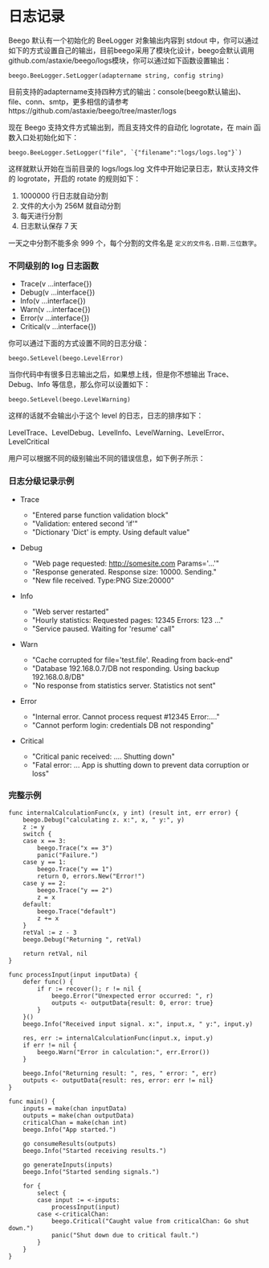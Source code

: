 # 日志记录

Beego 默认有一个初始化的 BeeLogger 对象输出内容到 stdout 中，你可以通过如下的方式设置自己的输出，目前beego采用了模块化设计，beego会默认调用github.com/astaxie/beego/logs模块，你可以通过如下函数设置输出：

	beego.BeeLogger.SetLogger(adaptername string, config string)

目前支持的adaptername支持四种方式的输出：console(beego默认输出)、file、conn、smtp，更多相信的请参考https://github.com/astaxie/beego/tree/master/logs

现在 Beego 支持文件方式输出到，而且支持文件的自动化 logrotate，在 main 函数入口处初始化如下：

	beego.BeeLogger.SetLogger("file", `{"filename":"logs/logs.log"}`)

这样就默认开始在当前目录的 logs/logs.log 文件中开始记录日志，默认支持文件的 logrotate，开启的 rotate 的规则如下：

1. 1000000 行日志就自动分割
2. 文件的大小为 256M 就自动分割
3. 每天进行分割
4. 日志默认保存 7 天

一天之中分割不能多余 999 个，每个分割的文件名是 `定义的文件名.日期.三位数字`。

### 不同级别的 log 日志函数

* Trace(v ...interface{})
* Debug(v ...interface{})
* Info(v ...interface{})
* Warn(v ...interface{})
* Error(v ...interface{})
* Critical(v ...interface{})

你可以通过下面的方式设置不同的日志分级：

	beego.SetLevel(beego.LevelError)

当你代码中有很多日志输出之后，如果想上线，但是你不想输出 Trace、Debug、Info 等信息，那么你可以设置如下：

	beego.SetLevel(beego.LevelWarning)

这样的话就不会输出小于这个 level 的日志，日志的排序如下：

LevelTrace、LevelDebug、LevelInfo、LevelWarning、LevelError、LevelCritical

用户可以根据不同的级别输出不同的错误信息，如下例子所示：

### 日志分级记录示例

- Trace

	* "Entered parse function validation block"
	* "Validation: entered second 'if'"
	* "Dictionary 'Dict' is empty. Using default value"

- Debug

	* "Web page requested: http://somesite.com Params='...'"
	* "Response generated. Response size: 10000. Sending."
	* "New file received. Type:PNG Size:20000"

- Info

	* "Web server restarted"
	* "Hourly statistics: Requested pages: 12345 Errors: 123 ..."
	* "Service paused. Waiting for 'resume' call"

- Warn

	* "Cache corrupted for file='test.file'. Reading from back-end"
	* "Database 192.168.0.7/DB not responding. Using backup 192.168.0.8/DB"
	* "No response from statistics server. Statistics not sent"

- Error

	* "Internal error. Cannot process request #12345 Error:...."
	* "Cannot perform login: credentials DB not responding"

- Critical

	* "Critical panic received: .... Shutting down"
	* "Fatal error: ... App is shutting down to prevent data corruption or loss"


### 完整示例

	func internalCalculationFunc(x, y int) (result int, err error) {
		beego.Debug("calculating z. x:", x, " y:", y)
		z := y
		switch {
		case x == 3:
			beego.Trace("x == 3")
			panic("Failure.")
		case y == 1:
			beego.Trace("y == 1")
			return 0, errors.New("Error!")
		case y == 2:
			beego.Trace("y == 2")
			z = x
		default:
			beego.Trace("default")
			z += x
		}
		retVal := z - 3
		beego.Debug("Returning ", retVal)
		
		return retVal, nil
	}
	
	func processInput(input inputData) {
		defer func() {
			if r := recover(); r != nil {
				beego.Error("Unexpected error occurred: ", r)
				outputs <- outputData{result: 0, error: true}
			}
		}()
		beego.Info("Received input signal. x:", input.x, " y:", input.y)
		
		res, err := internalCalculationFunc(input.x, input.y)
		if err != nil {
			beego.Warn("Error in calculation:", err.Error())
		}
		
		beego.Info("Returning result: ", res, " error: ", err)
		outputs <- outputData{result: res, error: err != nil}
	}
	
	func main() {
		inputs = make(chan inputData)
		outputs = make(chan outputData)
		criticalChan = make(chan int)
		beego.Info("App started.")
		
		go consumeResults(outputs)
		beego.Info("Started receiving results.")
		
		go generateInputs(inputs)
		beego.Info("Started sending signals.")
		
		for {
			select {
			case input := <-inputs:
				processInput(input)
			case <-criticalChan:
				beego.Critical("Caught value from criticalChan: Go shut down.")
				panic("Shut down due to critical fault.")
			}
		}
	}